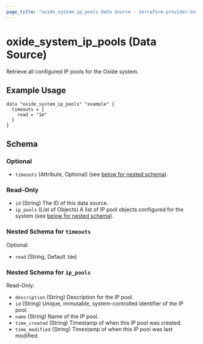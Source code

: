 ```yaml
---
page_title: "oxide_system_ip_pools Data Source - terraform-provider-oxide"
---
```


# oxide_system_ip_pools (Data Source)

Retrieve all configured IP pools for the Oxide system.

## Example Usage

```hcl
data "oxide_system_ip_pools" "example" {
  timeouts = {
    read = "1m"
  }
}
```

## Schema

### Optional

- `timeouts` (Attribute, Optional) (see [below for nested schema](#nestedatt--timeouts)).

### Read-Only

- `id` (String) The ID of this data source.
- `ip_pools` (List of Objects) A list of IP pool objects configured for the system (see [below for nested schema](#nestedatt--ip_pools)).

<a id="nestedatt--timeouts"></a>

### Nested Schema for `timeouts`

Optional:

- `read` (String, Default `10m`)

<a id="nestedatt--ip_pools"></a>

### Nested Schema for `ip_pools`

Read-Only:

- `description` (String) Description for the IP pool.
- `id` (String) Unique, immutable, system-controlled identifier of the IP pool.
- `name` (String) Name of the IP pool.
- `time_created` (String) Timestamp of when this IP pool was created.
- `time_modified` (String) Timestamp of when this IP pool was last modified.
